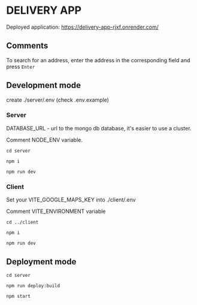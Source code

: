 # DELIVERY APP

Deployed application: https://delivery-app-rjxf.onrender.com/

## Comments

To search for an address, enter the address in the corresponding field and press `Enter`

## Development mode

create ./server/.env (check .env.example)

### Server

DATABASE_URL - url to the mongo db database, it's easier to use a cluster.

Comment NODE_ENV variable.

`cd server`

`npm i`

`npm run dev`

### Client

Set your VITE_GOOGLE_MAPS_KEY into ./client/.env

Comment VITE_ENVIRONMENT variable

`cd ../client`

`npm i`

`npm run dev`

## Deployment mode

`cd server`

`npm run deploy:build`

`npm start`
